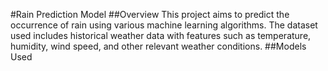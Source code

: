 #Rain Prediction Model
##Overview
This project aims to predict the occurrence of rain using various machine learning algorithms. The dataset used includes historical weather data with features such as temperature, humidity, wind speed, and other relevant weather conditions.
##Models Used
